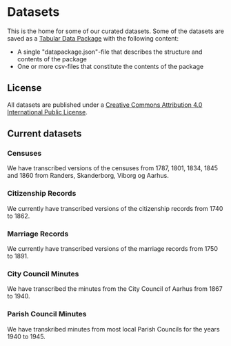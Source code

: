 # Datasets
This is the home for some of our curated datasets. Some of the datasets are saved as a [Tabular Data Package](https://specs.frictionlessdata.io/tabular-data-package/) with the following content:

* A single "datapackage.json"-file that describes the structure and contents of the package
* One or more csv-files that constitute the contents of the package

## License
All datasets are published under a [Creative Commons Attribution 4.0 International Public License](https://creativecommons.org/licenses/by/4.0/).

## Current datasets
### Censuses
We have transcribed versions of the censuses from 1787, 1801, 1834, 1845 and 1860 from Randers, Skanderborg, Viborg og Aarhus.

### Citizenship Records
We currently have transcribed versions of the citizenship records from 1740 to 1862.

### Marriage Records
We currently have transcribed versions of the marriage records from 1750 to 1891.

### City Council Minutes
We have transcribed the minutes from the City Council of Aarhus from 1867 to 1940.

### Parish Council Minutes
We have transkribed minutes from most local Parish Councils for the years 1940 to 1945.